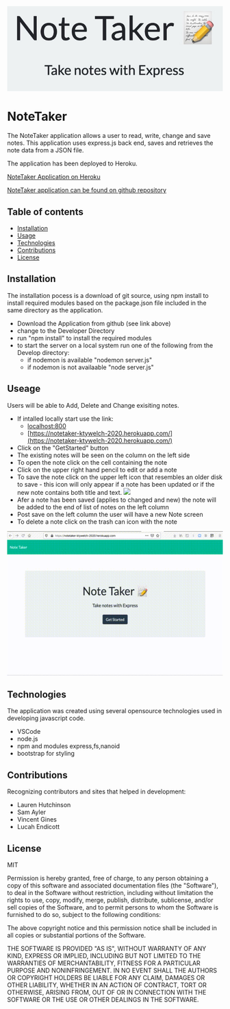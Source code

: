 ![](./images/notetaker.jpg)
# NoteTaker

The NoteTaker application allows a user to read, write, change and save notes. This application uses  express.js back end, saves and retrieves the note data from a JSON file.

The application has been deployed to Heroku.

[NoteTaker Application on Heroku](https://notetaker-ktywelch-2020.herokuapp.com/)

[NoteTaker application can be found on github repository ](https://github.com/ktywelch/NoteTaker)

## Table of contents
* [Installation](#Installation)
* [Usage](#Usage)
* [Technologies](#Technologies)
* [Contributions](#Contributions)
* [License](#License)
## Installation
The installation pocess is a download of git source, using npm install to install required modules based on the package.json file included in the same directory as the application.

* Download the Application from github (see link above)
* change to the Developer Directory 
* run "npm install" to install the required modules
* to start the server on a local system run one of the following from the Develop directory:
    * if nodemon is available "nodemon server.js"
    * if nodemon is not availaable "node server.js"

## Useage
Users will be able to Add, Delete and Change exisiting notes. 

* If intalled locally start use the link:
    * [localhost:800](http://localhost:8000)
    * [https://notetaker-ktywelch-2020.herokuapp.com/](https://notetaker-ktywelch-2020.herokuapp.com/)
* Click on the "GetStarted" button
* The existing notes will be seen on the column on the left side
* To open the note click on the cell containing the note
* Click on the upper right hand pencil to edit or add a note
* To save the note click on the upper left icon that resembles an older disk to save - this icon will only appear if a note has been updated or if the new note contains both title and text.
![](./images/NoteTakerIcon.gif)
* Afer a note has been saved (applies to changed and new) the note will be added to the end of list of notes on the left column
* Post save on the left column the user will have a new Note screen
* To delete a note click on the trash can icon with the note

![](./images/notetaker.gif)

## Technologies
The application was created using several opensource technologies used in developing javascript code.

* VSCode
* node.js
* npm and modules express,fs,nanoid
* bootstrap for styling

## Contributions
Recognizing contributors and sites that helped in development:

* Lauren Hutchinson 
* Sam Ayler 
* Vincent Gines 
* Lucah Endicott

## License
MIT

Permission is hereby granted, free of charge, to any person obtaining a copy
of this software and associated documentation files (the "Software"), to deal
in the Software without restriction, including without limitation the rights
to use, copy, modify, merge, publish, distribute, sublicense, and/or sell
copies of the Software, and to permit persons to whom the Software is
furnished to do so, subject to the following conditions:

The above copyright notice and this permission notice shall be included in all
copies or substantial portions of the Software.

THE SOFTWARE IS PROVIDED "AS IS", WITHOUT WARRANTY OF ANY KIND, EXPRESS OR
IMPLIED, INCLUDING BUT NOT LIMITED TO THE WARRANTIES OF MERCHANTABILITY,
FITNESS FOR A PARTICULAR PURPOSE AND NONINFRINGEMENT. IN NO EVENT SHALL THE
AUTHORS OR COPYRIGHT HOLDERS BE LIABLE FOR ANY CLAIM, DAMAGES OR OTHER
LIABILITY, WHETHER IN AN ACTION OF CONTRACT, TORT OR OTHERWISE, ARISING FROM,
OUT OF OR IN CONNECTION WITH THE SOFTWARE OR THE USE OR OTHER DEALINGS IN THE
SOFTWARE.